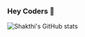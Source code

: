 ### Hey Coders 👋

![Shakthi's GitHub stats](https://github-readme-stats.vercel.app/api?username=shakthizen&show_icons=true&count_private=true)
